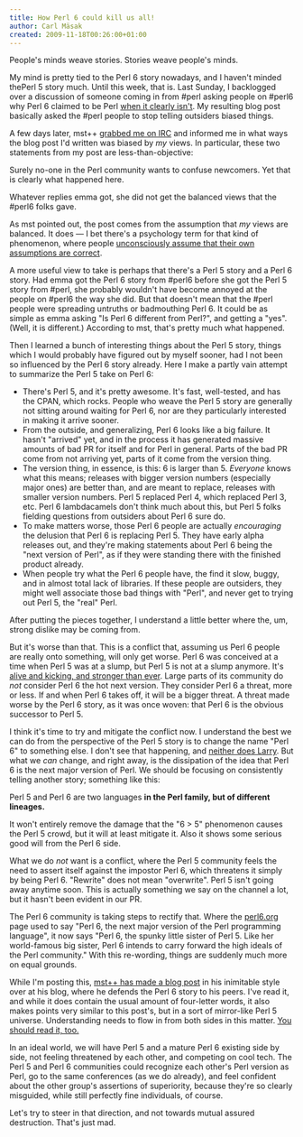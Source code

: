 ```yaml
---
title: How Perl 6 could kill us all!
author: Carl Mäsak
created: 2009-11-18T00:26:00+01:00
---
```

People's minds weave stories. Stories weave people's minds.

My mind is pretty tied to the Perl 6 story nowadays, and I haven't minded thePerl 5 story much. Until this week, that is. Last Sunday, I backlogged over a discussion of someone coming in from #perl asking people on #perl6 why Perl 6 claimed to be Perl [when it clearly isn't](http://strangelyconsistent.org/blog/the-perl-6-is-not-perl-meme). My resulting blog post basically asked the #perl people to stop telling outsiders biased things.

A few days later, mst++ [grabbed me on IRC](http://strangelyconsistent.org/blog/november-12-2009-some-serious-history-awareness) and informed me in what ways the blog post I'd written was biased by *my* views. In particular, these two statements from my post are less-than-objective:

<div class='quote'><p>Surely no-one in the Perl community wants to confuse newcomers. Yet
that is clearly what happened here.</p><p>Whatever replies emma got, she did not get the balanced views that the
#perl6 folks gave.</p></div>

As mst pointed out, the post comes from the assumption that *my* views are balanced. It does — I bet there's a psychology term for that kind of phenomenon, where people [unconsciously assume that their own assumptions are correct](http://en.wikipedia.org/wiki/Bias_blind_spot).

A more useful view to take is perhaps that there's a Perl 5 story and a Perl 6 story. Had emma got the Perl 6 story from #perl6 before she got the Perl 5 story from #perl, she probably wouldn't have become annoyed at the people on #perl6 the way she did. But that doesn't mean that the #perl people were spreading untruths or badmouthing Perl 6. It could be as simple as emma asking "Is Perl 6 different from Perl?", and getting a "yes". (Well, it is different.) According to mst, that's pretty much what happened.

Then I learned a bunch of interesting things about the Perl 5 story, things which I would probably have figured out by myself sooner, had I not been so influenced by the Perl 6 story already. Here I make a partly vain attempt to summarize the Perl 5 take on Perl 6:

<div class='quote'><ul>

<li>There's Perl 5, and it's pretty awesome. It's fast, well-tested, and has the
  CPAN, which rocks. People who weave the Perl 5 story are generally not
  sitting around waiting for Perl 6, nor are they particularly interested in
  making it arrive sooner.</li><li>From the outside, and generalizing, Perl 6 looks like a big failure. It
  hasn't "arrived" yet, and in the process it has generated massive amounts of
  bad PR for itself and for Perl in general. Parts of the bad PR come from not
  arriving yet, parts of it come from the version thing.</li><li>The version thing, in essence, is this: 6 is larger than
  5. <em>Everyone</em> knows what this means; releases with bigger version
  numbers (especially major ones) are better than, and are meant to replace,
  releases with smaller version numbers. Perl 5 replaced Perl 4, which
  replaced Perl 3, etc. Perl 6 lambdacamels don't think much about this, but
  Perl 5 folks fielding questions from outsiders about Perl 6 sure do.</li><li>To make matters worse, those Perl 6 people are actually <em>encouraging</em>
  the delusion that Perl 6 is replacing Perl 5. They have early alpha releases
  out, and they're making statements about Perl 6 being the "next version of
  Perl", as if they were standing there with the finished product already.</li><li>When people try what the Perl 6 people have, the find it slow, buggy, and in
  almost total lack of libraries. If these people are outsiders, they might well
  associate those bad things with "Perl", and never get to trying out Perl 5,
  the "real" Perl.</li></ul></div>

After putting the pieces together, I understand a little better where the, um, strong dislike may be coming from.

But it's worse than that. This is a conflict that, assuming us Perl 6 people are really onto something, will only get worse. Perl 6 was conceived at a time when Perl 5 was at a slump, but Perl 5 is not at a slump anymore. It's [alive and kicking, and stronger than ever](http://mdk.per.ly/2009/08/06/perl-is-alive-kicking-and-stronger-than-ever/). Large parts of its community do *not* consider Perl 6 the hot next version. They consider Perl 6 a threat, more or less. If and when Perl 6 takes off, it will be a bigger threat. A threat made worse by the Perl 6 story, as it was once woven: that Perl 6 is the obvious successor to Perl 5.

I think it's time to try and mitigate the conflict now. I understand the best we can do from the perspective of the Perl 5 story is to change the name "Perl 6" to something else. I don't see that happening, and [neither does Larry](http://irclog.perlgeek.de/perl6/2009-11-13#i_1725354). But what we *can* change, and right away, is the dissipation of the idea that Perl 6 is the next major version of Perl. We should be focusing on consistently telling another story; something like this:

Perl 5 and Perl 6 are two languages **in the Perl family, but of different lineages.**

It won't entirely remove the damage that the "6 > 5" phenomenon causes the Perl 5 crowd, but it will at least mitigate it. Also it shows some serious good will from the Perl 6 side.

What we do *not* want is a conflict, where the Perl 5 community feels the need to assert itself against the impostor Perl 6, which threatens it simply by being Perl 6. "Rewrite" does not mean "overwrite". Perl 5 isn't going away anytime soon. This is actually something we say on the channel a lot, but it hasn't been evident in our PR.

The Perl 6 community is taking steps to rectify that. Where the [perl6.org](http://perl6.org/) page used to say "Perl 6, the next major version of the Perl programming language", it now says "Perl 6, the spunky little sister of Perl 5. Like her world-famous big sister, Perl 6 intends to carry forward the high ideals of the Perl community." With this re-wording, things are suddenly much more on equal grounds.

While I'm posting this, [mst++ has made a blog post](http://www.shadowcat.co.uk/blog/matt-s-trout/f_ck-perl-6/) in his inimitable style over at his blog, where he defends the Perl 6 story to his peers. I've read it, and while it does contain the usual amount of four-letter words, it also makes points very similar to this post's, but in a sort of mirror-like Perl 5 universe. Understanding needs to flow in from both sides in this matter. [You should read it, too.](http://www.shadowcat.co.uk/blog/matt-s-trout/f_ck-perl-6/)

In an ideal world, we will have Perl 5 and a mature Perl 6 existing side by side, not feeling threatened by each other, and competing on cool tech. The Perl 5 and Perl 6 communities could recognize each other's Perl version as Perl, go to the same conferences (as we do already), and feel confident about the other group's assertions of superiority, because they're so clearly misguided, while still perfectly fine individuals, of course.

Let's try to steer in that direction, and not towards mutual assured destruction. That's just mad.


